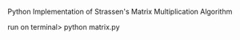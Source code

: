 Python Implementation of Strassen's Matrix Multiplication Algorithm

run on terminal> python matrix.py
